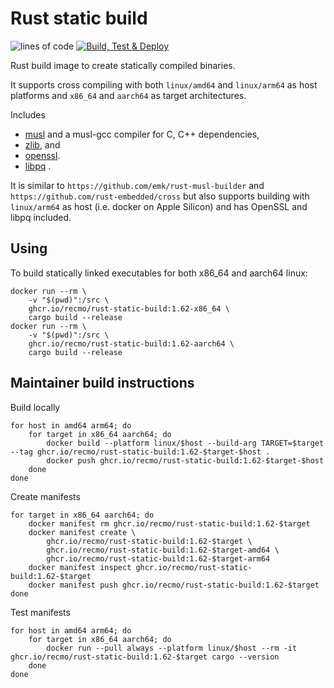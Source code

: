 # Rust static build

![lines of code](https://img.shields.io/tokei/lines/github/recmo/rust-static-build)
[![Build, Test & Deploy](https://github.com/recmo/rust-static-build/actions/workflows/build-test-deploy.yml/badge.svg)](https://github.com/recmo/rust-static-build/actions/workflows/build-test-deploy.yml)

Rust build image to create statically compiled binaries.

It supports cross compiling with both `linux/amd64` and `linux/arm64` as host platforms and `x86_64` and `aarch64` as target architectures.

Includes

* [musl](https://musl.libc.org/) and a musl-gcc compiler for C, C++ dependencies,
* [zlib](https://zlib.net/), and
* [openssl](https://www.openssl.org/).
* [libpq](https://www.postgresql.org/docs/current/libpq.html) .

It is similar to `https://github.com/emk/rust-musl-builder` and `https://github.com/rust-embedded/cross` but also supports building with `linux/arm64` as host (i.e. docker on Apple Silicon) and has OpenSSL and libpq included.

## Using

To build statically linked executables for both x86_64 and aarch64 linux:

```
docker run --rm \
    -v "$(pwd)":/src \
    ghcr.io/recmo/rust-static-build:1.62-x86_64 \
    cargo build --release
docker run --rm \
    -v "$(pwd)":/src \
    ghcr.io/recmo/rust-static-build:1.62-aarch64 \
    cargo build --release
```

## Maintainer build instructions

Build locally

```
for host in amd64 arm64; do
    for target in x86_64 aarch64; do
        docker build --platform linux/$host --build-arg TARGET=$target --tag ghcr.io/recmo/rust-static-build:1.62-$target-$host .
        docker push ghcr.io/recmo/rust-static-build:1.62-$target-$host
    done
done
```

Create manifests

```
for target in x86_64 aarch64; do
    docker manifest rm ghcr.io/recmo/rust-static-build:1.62-$target
    docker manifest create \
        ghcr.io/recmo/rust-static-build:1.62-$target \
        ghcr.io/recmo/rust-static-build:1.62-$target-amd64 \
        ghcr.io/recmo/rust-static-build:1.62-$target-arm64
    docker manifest inspect ghcr.io/recmo/rust-static-build:1.62-$target
    docker manifest push ghcr.io/recmo/rust-static-build:1.62-$target
done
```

Test manifests

```
for host in amd64 arm64; do
    for target in x86_64 aarch64; do
        docker run --pull always --platform linux/$host --rm -it ghcr.io/recmo/rust-static-build:1.62-$target cargo --version
    done
done
```
